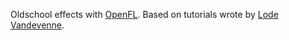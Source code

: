Oldschool effects with [OpenFL](http://www.openfl.org/).
Based on tutorials wrote by [Lode Vandevenne](http://lodev.org/cgtutor/).
